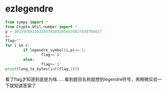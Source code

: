 # ezlegendre

```py
from sympy import *
from Crypto.Util.number import *
p = 303597842163255391032954159827039706827
c=
flag=""
for i in c:
        if legendre_symbol(i,p)==-1:
                flag+='0'
        else:
                flag+='1'
print(long_to_bytes(int(flag,2)))
```
看了flag才知道到底是为啥……看到题目名称就想到legendre符号，再稍微实验一下就知道答案了